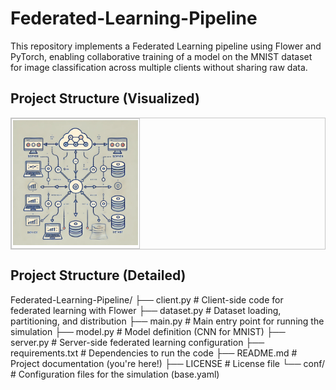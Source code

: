 # Federated-Learning-Pipeline

This repository implements a Federated Learning pipeline using Flower and PyTorch, enabling collaborative training of a model on the MNIST dataset for image classification across multiple clients without sharing raw data.

## Project Structure (Visualized)

<div align="center">
  <table border=0 style="border: 1.2px solid #c6c6c6 !important; border-spacing: 2px; width: auto !important;">
    <tr>
      <td valign=top style="border: 1.2px solid #c6c6c6 !important; padding: 2px !important;">
        <div align=center valign=top>
          <img src="https://raw.githubusercontent.com/NaderNemati/Federated-Learning-Pipeline/main/federated-learning-pipeline.png" alt="Project Structure" style="margin: 0px !important; height: 200px !important;">
        </div>
      </td>
    </tr>
  </table>
</div>

## Project Structure (Detailed)

Federated-Learning-Pipeline/
├── client.py            # Client-side code for federated learning with Flower
├── dataset.py           # Dataset loading, partitioning, and distribution
├── main.py              # Main entry point for running the simulation
├── model.py             # Model definition (CNN for MNIST)
├── server.py            # Server-side federated learning configuration
├── requirements.txt      # Dependencies to run the code
├── README.md            # Project documentation (you're here!)
├── LICENSE               # License file
└── conf/                 # Configuration files for the simulation (base.yaml)
